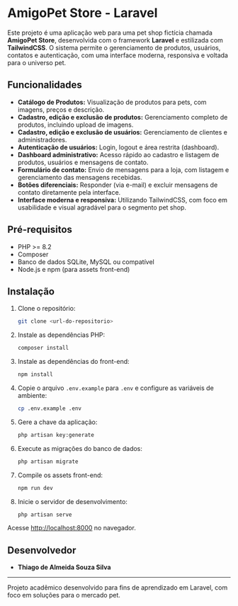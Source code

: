 # AmigoPet Store - Laravel

Este projeto é uma aplicação web para uma pet shop fictícia chamada **AmigoPet Store**, desenvolvida com o framework **Laravel** e estilizada com **TailwindCSS**. O sistema permite o gerenciamento de produtos, usuários, contatos e autenticação, com uma interface moderna, responsiva e voltada para o universo pet.

## Funcionalidades

- **Catálogo de Produtos:** Visualização de produtos para pets, com imagens, preços e descrição.
- **Cadastro, edição e exclusão de produtos:** Gerenciamento completo de produtos, incluindo upload de imagens.
- **Cadastro, edição e exclusão de usuários:** Gerenciamento de clientes e administradores.
- **Autenticação de usuários:** Login, logout e área restrita (dashboard).
- **Dashboard administrativo:** Acesso rápido ao cadastro e listagem de produtos, usuários e mensagens de contato.
- **Formulário de contato:** Envio de mensagens para a loja, com listagem e gerenciamento das mensagens recebidas.
- **Botões diferenciais:** Responder (via e-mail) e excluir mensagens de contato diretamente pela interface.
- **Interface moderna e responsiva:** Utilizando TailwindCSS, com foco em usabilidade e visual agradável para o segmento pet shop.

## Pré-requisitos

- PHP >= 8.2
- Composer
- Banco de dados SQLite, MySQL ou compatível
- Node.js e npm (para assets front-end)

## Instalação

1. Clone o repositório:
    ```sh
    git clone <url-do-repositorio>
    ```

2. Instale as dependências PHP:
    ```sh
    composer install
    ```

3. Instale as dependências do front-end:
    ```sh
    npm install
    ```

4. Copie o arquivo `.env.example` para `.env` e configure as variáveis de ambiente:
    ```sh
    cp .env.example .env
    ```

5. Gere a chave da aplicação:
    ```sh
    php artisan key:generate
    ```

6. Execute as migrações do banco de dados:
    ```sh
    php artisan migrate
    ```

7. Compile os assets front-end:
    ```sh
    npm run dev
    ```

8. Inicie o servidor de desenvolvimento:
    ```sh
    php artisan serve
    ```

Acesse [http://localhost:8000](http://localhost:8000) no navegador.

## Desenvolvedor

- **Thiago de Almeida Souza Silva**

---

Projeto acadêmico desenvolvido para fins de aprendizado em Laravel, com foco em soluções para o mercado pet.
